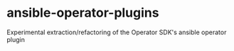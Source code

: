 # ansible-operator-plugins
Experimental extraction/refactoring of the Operator SDK's ansible operator plugin 
